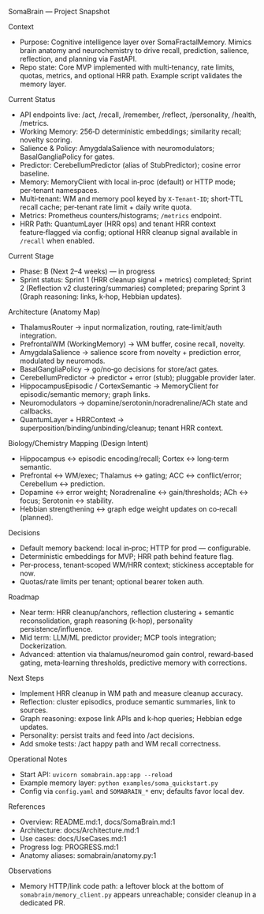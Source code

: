 SomaBrain — Project Snapshot

Context
- Purpose: Cognitive intelligence layer over SomaFractalMemory. Mimics brain anatomy and neurochemistry to drive recall, prediction, salience, reflection, and planning via FastAPI.
- Repo state: Core MVP implemented with multi‑tenancy, rate limits, quotas, metrics, and optional HRR path. Example script validates the memory layer.

Current Status
- API endpoints live: /act, /recall, /remember, /reflect, /personality, /health, /metrics.
- Working Memory: 256‑D deterministic embeddings; similarity recall; novelty scoring.
- Salience & Policy: AmygdalaSalience with neuromodulators; BasalGangliaPolicy for gates.
- Predictor: CerebellumPredictor (alias of StubPredictor); cosine error baseline.
- Memory: MemoryClient with local in‑proc (default) or HTTP mode; per‑tenant namespaces.
- Multi‑tenant: WM and memory pool keyed by `X-Tenant-ID`; short‑TTL recall cache; per‑tenant rate limit + daily write quota.
- Metrics: Prometheus counters/histograms; `/metrics` endpoint.
- HRR Path: QuantumLayer (HRR ops) and tenant HRR context feature‑flagged via config; optional HRR cleanup signal available in `/recall` when enabled.

Current Stage
- Phase: B (Next 2–4 weeks) — in progress
- Sprint status: Sprint 1 (HRR cleanup signal + metrics) completed; Sprint 2 (Reflection v2 clustering/summaries) completed; preparing Sprint 3 (Graph reasoning: links, k‑hop, Hebbian updates).

Architecture (Anatomy Map)
- ThalamusRouter → input normalization, routing, rate‑limit/auth integration.
- PrefrontalWM (WorkingMemory) → WM buffer, cosine recall, novelty.
- AmygdalaSalience → salience score from novelty + prediction error, modulated by neuromods.
- BasalGangliaPolicy → go/no‑go decisions for store/act gates.
- CerebellumPredictor → predictor + error (stub); pluggable provider later.
- HippocampusEpisodic / CortexSemantic → MemoryClient for episodic/semantic memory; graph links.
- Neuromodulators → dopamine/serotonin/noradrenaline/ACh state and callbacks.
- QuantumLayer + HRRContext → superposition/binding/unbinding/cleanup; tenant HRR context.

Biology/Chemistry Mapping (Design Intent)
- Hippocampus ↔ episodic encoding/recall; Cortex ↔ long‑term semantic.
- Prefrontal ↔ WM/exec; Thalamus ↔ gating; ACC ↔ conflict/error; Cerebellum ↔ prediction.
- Dopamine ↔ error weight; Noradrenaline ↔ gain/thresholds; ACh ↔ focus; Serotonin ↔ stability.
- Hebbian strengthening ↔ graph edge weight updates on co‑recall (planned).

Decisions
- Default memory backend: local in‑proc; HTTP for prod — configurable.
- Deterministic embeddings for MVP; HRR path behind feature flag.
- Per‑process, tenant‑scoped WM/HRR context; stickiness acceptable for now.
- Quotas/rate limits per tenant; optional bearer token auth.

Roadmap
- Near term: HRR cleanup/anchors, reflection clustering + semantic reconsolidation, graph reasoning (k‑hop), personality persistence/influence.
- Mid term: LLM/ML predictor provider; MCP tools integration; Dockerization.
- Advanced: attention via thalamus/neuromod gain control, reward‑based gating, meta‑learning thresholds, predictive memory with corrections.

Next Steps
- Implement HRR cleanup in WM path and measure cleanup accuracy.
- Reflection: cluster episodics, produce semantic summaries, link to sources.
- Graph reasoning: expose link APIs and k‑hop queries; Hebbian edge updates.
- Personality: persist traits and feed into /act decisions.
- Add smoke tests: /act happy path and WM recall correctness.

Operational Notes
- Start API: `uvicorn somabrain.app:app --reload`
- Example memory layer: `python examples/soma_quickstart.py`
- Config via `config.yaml` and `SOMABRAIN_*` env; defaults favor local dev.

References
- Overview: README.md:1, docs/SomaBrain.md:1
- Architecture: docs/Architecture.md:1
- Use cases: docs/UseCases.md:1
- Progress log: PROGRESS.md:1
- Anatomy aliases: somabrain/anatomy.py:1

Observations
- Memory HTTP/link code path: a leftover block at the bottom of `somabrain/memory_client.py` appears unreachable; consider cleanup in a dedicated PR.
